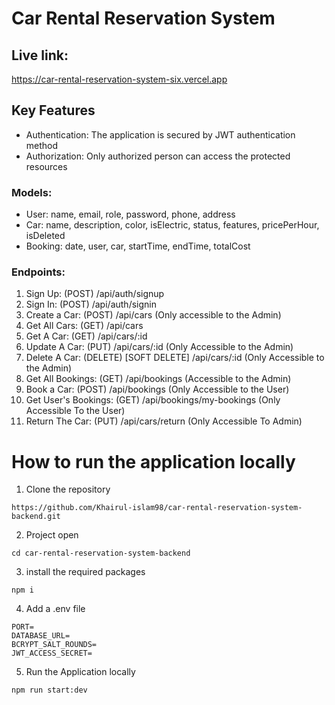 # Car Rental Reservation System

## Live link:

https://car-rental-reservation-system-six.vercel.app

## Key Features

- Authentication: The application is secured by JWT authentication method
- Authorization: Only authorized person can access the protected resources

### Models:

- User: name, email, role, password, phone, address
- Car: name, description, color, isElectric, status, features, pricePerHour, isDeleted
- Booking: date, user, car, startTime, endTime, totalCost

### Endpoints:

1. Sign Up: (POST) /api/auth/signup
2. Sign In: (POST) /api/auth/signin
3. Create a Car: (POST) /api/cars (Only accessible to the Admin)
4. Get All Cars: (GET) /api/cars
5. Get A Car: (GET) /api/cars/:id
6. Update A Car: (PUT) /api/cars/:id (Only Accessible to the Admin)
7. Delete A Car: (DELETE) [SOFT DELETE] /api/cars/:id (Only Accessible to the Admin)
8. Get All Bookings: (GET) /api/bookings (Accessible to the Admin)
9. Book a Car: (POST) /api/bookings (Only Accessible to the User)
10. Get User's Bookings: (GET) /api/bookings/my-bookings (Only Accessible To the User)
11. Return The Car: (PUT) /api/cars/return (Only Accessible To Admin)

# How to run the application locally

1. Clone the repository

```
https://github.com/Khairul-islam98/car-rental-reservation-system-backend.git
```

2. Project open

```
cd car-rental-reservation-system-backend
```

3. install the required packages

```
npm i
```

4. Add a .env file

```
PORT=
DATABASE_URL=
BCRYPT_SALT_ROUNDS=
JWT_ACCESS_SECRET=
```

5. Run the Application locally

```
npm run start:dev
```
